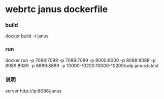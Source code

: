 # webrtc janus dockerfile

### build
docker build -t janus


### run
docker run -p 7088:7088 -p 7089:7089 -p 8000:8000 -p 8088:8088 -p 8089:8089 -p 8889:8889 -p 10000-10200:10000-10200/udp janus:latest

### 说明
server http://ip:8088/janus
